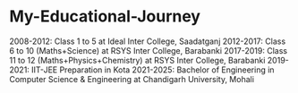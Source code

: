 # My-Educational-Journey
2008-2012: Class 1 to 5 at Ideal Inter College, Saadatganj
2012-2017: Class 6 to 10 (Maths+Science) at RSYS Inter College, Barabanki
2017-2019: Class 11 to 12 (Maths+Physics+Chemistry) at RSYS Inter College, Barabanki
2019-2021: IIT-JEE Preparation in Kota
2021-2025: Bachelor of Engineering in Computer Science & Engineering at Chandigarh University, Mohali
